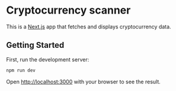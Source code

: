 # Cryptocurrency scanner

This is a [Next.js](https://nextjs.org/) app that fetches and displays cryptocurrency data.

## Getting Started

First, run the development server:

```bash
npm run dev
```

Open [http://localhost:3000](http://localhost:3000) with your browser to see the result.
